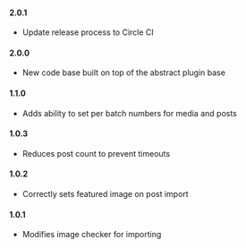 #### 2.0.1
* Update release process to Circle CI

#### 2.0.0
* New code base built on top of the abstract plugin base 

#### 1.1.0
* Adds ability to set per batch numbers for media and posts

#### 1.0.3
* Reduces post count to prevent timeouts

#### 1.0.2
* Correctly sets featured image on post import

#### 1.0.1
* Modifies image checker for importing
